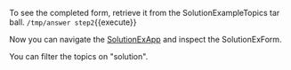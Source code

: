 To see the completed form, retrieve it from the SolutionExampleTopics tar ball.
`/tmp/answer step2`{{execute}}

Now you can navigate the 
[SolutionExApp](https://[[HOST_SUBDOMAIN]]-80-[[KATACODA_HOST]].environments.katacoda.com/Applications/SolutionExApp/WebHome)
and inspect the SolutionExForm.

You can filter the topics on "solution".
